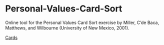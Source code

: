 # Personal-Values-Card-Sort
Online tool for the Personal Values Card Sort exercise by Miller, C’de Baca, Matthews, and Wilbourne (University of New Mexico, 2001). 

[Cards](https://motivationalinterviewing.org/sites/default/files/valuescardsort_0.pdf)
